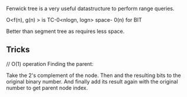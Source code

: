 Fenwick tree is a very useful datastructure to perform range queries.

O<f(n), g(n) > is TC-0<nlogn, logn> space- 0(n) for BIT

Better than segment tree as requires less space.

Tricks
----

// O(1) operation
Finding the parent:

Take the 2's complement of the node.
Then and the resulting bits to the original binary number.
And finally add its result again with the original number to get parent node index.
